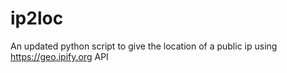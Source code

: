 # ip2loc
An updated python script to give the location of a public ip using https://geo.ipify.org API
